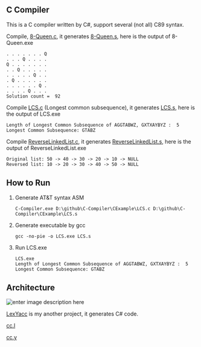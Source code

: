 

## C Compiler 
This is a C compiler written by C#, support several (not all) C89 syntax. 

Compile, [8-Queen.c](https://github.com/r96922081/C-Compiler/blob/main/CExample/EightQueen.c), it generates [8-Queen.s](https://github.com/r96922081/C-Compiler/blob/main/CExample/EightQueen.s), here is the output of 8-Queen.exe

    . . . . . . . Q
    . . . Q . . . .
    Q . . . . . . .
    . . Q . . . . .
    . . . . . Q . .
    . Q . . . . . .
    . . . . . . Q .
    . . . . Q . . .
    Solution count =  92
    
Compile [LCS.c](https://github.com/r96922081/C-Compiler/blob/main/CExample/LCS.c)  (Longest common subsequence), it generates [LCS.s](https://github.com/r96922081/C-Compiler/blob/main/CExample/LCS.s), here is the output of LCS.exe

    Length of Longest Common Subsequence of AGGTABWZ, GXTXAYBYZ :  5
    Longest Common Subsequence: GTABZ

Compile [ReverseLinkedList.c](https://github.com/r96922081/C-Compiler/blob/main/CExample/ReverseLinkedList.c), it generates [ReverseLinkedList.s](https://github.com/r96922081/C-Compiler/blob/main/CExample/ReverseLinkedList.s), here is the output of ReverseLinkedList.exe

    Original list: 50 -> 40 -> 30 -> 20 -> 10 -> NULL
    Reversed list: 10 -> 20 -> 30 -> 40 -> 50 -> NULL
## How to Run

 1. Generate AT&T syntax ASM

        C-Compiler.exe D:\github\C-Compiler\CExample\LCS.c D:\github\C-Compiler\CExample\LCS.s

 1. Generate executable by gcc

        gcc -no-pie -o LCS.exe LCS.s
        
 1. Run LCS.exe

        LCS.exe
        Length of Longest Common Subsequence of AGGTABWZ, GXTXAYBYZ :  5
        Longest Common Subsequence: GTABZ
## Architecture
![enter image description here](https://r96922081.github.io/C-Compiler/arch.png)

[LexYacc](https://github.com/r96922081/LexYacc) is my another project, it generates C# code.

[cc.l](https://github.com/r96922081/C-Compiler/blob/main/LexYaccInput/cc.l) 

[cc.y](https://github.com/r96922081/C-Compiler/blob/main/LexYaccInput/cc.y)
